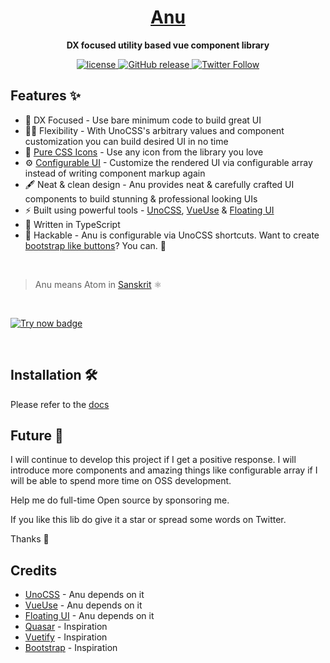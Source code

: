 <h1 align="center">
   <a href="https://anu-vue.netlify.app/" target="_blank" align="center">
      Anu
   </a>
</h1>

<p align="center"><b>DX focused utility based vue component library</b></p>

<p align="center">
   <a href="https://github.com/jd-solanki/anu/blob/main/LICENSE">
      <img src="https://img.shields.io/github/license/jd-solanki/anu" alt="license">
   </a>
   <a href="https://github.com/jd-solanki/anu/releases">
    <img src="https://img.shields.io/github/release/jd-solanki/anu.svg" alt="GitHub release">
  </a>
   <a href="https://twitter.com/me_jd_solanki" target="_blank">
      <img alt="Twitter Follow" src="https://img.shields.io/twitter/follow/me_jd_solanki">
   </a>
</p>

## Features ✨

- 🥳 DX Focused - Use bare minimum code to build great UI
- ✌🏻 Flexibility - With UnoCSS's arbitrary values and component customization you can build desired UI in no time
- 💎 [Pure CSS Icons](https://github.com/unocss/unocss/tree/main/packages/preset-icons/) - Use any icon from the library you love
- ⚙️ [Configurable UI](https://anu-vue.netlify.app/guide/base-components/typography.html#config-array) - Customize the rendered UI via configurable array instead of writing component markup again
- 🖋 Neat & clean design - Anu provides neat & carefully crafted UI components to build stunning & professional looking UIs
- ⚡️ Built using powerful tools - [UnoCSS](https://github.com/unocss/unocss), [VueUse](https://github.com/vueuse/vueuse) & [Floating UI](https://github.com/floating-ui/floating-ui)
- 🦾 Written in TypeScript
- 🧪 Hackable - Anu is configurable via UnoCSS shortcuts. Want to create [bootstrap like buttons](https://anu-vue.netlify.app/guide/getting-started/customization.html#component-customization)? You can. 🤯

<br>

> Anu means Atom in [Sanskrit](https://en.wikipedia.org/wiki/Sanskrit) ⚛️

<br>

[![Try now badge](https://img.shields.io/badge/Try%20Now-CodeSandbox-hsl(265%2C97%25%2C66%25)?style=for-the-badge&logo=codesandbox)](https://codesandbox.io/s/anu-demo-psqxec)

<br>

## Installation 🛠️

Please refer to the [docs](https://anu-vue.netlify.app/guide/getting-started/installation.html)

## Future 🔮

I will continue to develop this project if I get a positive response. I will introduce more components and amazing things like configurable array if I will be able to spend more time on OSS development.

Help me do full-time Open source by sponsoring me.

If you like this lib do give it a star or spread some words on Twitter.

Thanks 🙏

## Credits

- [UnoCSS](https://github.com/unocss/unocss) - Anu depends on it
- [VueUse](https://github.com/vueuse/vueuse) - Anu depends on it
- [Floating UI](https://github.com/floating-ui/floating-ui) - Anu depends on it
- [Quasar](https://github.com/quasarframework/quasar) - Inspiration
- [Vuetify](https://github.com/vuetifyjs/vuetify) - Inspiration
- [Bootstrap](https://github.com/twbs/bootstrap) - Inspiration
